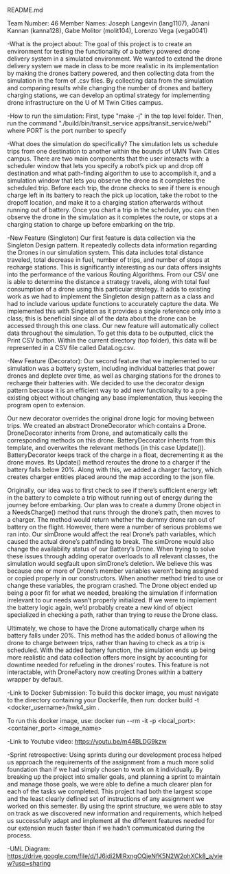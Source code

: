 README.md

Team Number: 46
Member Names: Joseph Langevin (lang1107), Janani Kannan (kanna128), Gabe Molitor (molit104), Lorenzo Vega (vega0041)


-What is the project about:
The goal of this project is to create an environment for testing the functionality of a battery powered drone delivery system in a simulated environment. We wanted to extend the drone delivery system we made in class to be more realistic in its implementation by making the drones battery powered, and then collecting data from the simulation in the form of .csv files. By collecting data from the simulation and comparing results while changing the number of drones and battery charging stations, we can develop an optimal strategy for implementing drone infrastructure on the U of M Twin Cities campus.


-How to run the simulation:
First, type "make -j" in the top level folder.
Then, run the command "./build/bin/transit_service <PORT> apps/transit_service/web/" where PORT is the port number to specify

-What does the simulation do specifically?
The simulation lets us schedule trips from one destination to another within the bounds of UMN Twin Cities campus. There are two main components that the user interacts with: a scheduler window that lets you specify a robot’s pick up and drop off destination and what path-finding algorithm to use to accomplish it, and a simulation window that lets you observe the drone as it completes the scheduled trip. Before each trip, the drone checks to see if there is enough charge left in its battery to reach the pick up location, take the robot to the dropoff location, and make it to a charging station afterwards without running out of battery. Once you chart a trip in the scheduler, you can then observe the drone in the simulation as it completes the route, or stops at a charging station to charge up before embarking on the trip.

-New Feature (Singleton)
Our first feature is data collection via the Singleton Design pattern. It repeatedly collects data information regarding the Drones in our simulation system. This data includes total distance traveled, total decrease in fuel, number of trips, and number of stops at recharge stations. This is significantly interesting as our data offers insights into the performance of the various Routing Algorithms. From our CSV one is able to determine the distance a strategy travels, along with total fuel consumption of a drone using this particular strategy. It adds to existing work as we had to implement the Singleton design pattern as a class and had to include various update functions to accurately capture the data. We implemented this with Singleton as it provides a single reference only into a class; this is beneficial since all of the data about the drone can be accessed through this one class. Our new feature will automatically collect data throughout the simulation. To get this data to be outputted, click the Print CSV button. Within the current directory (top folder), this data will be represented in a CSV file called DataLog.csv.

-New Feature (Decorator):
Our second feature that we implemented to our simulation was a battery system, including individual batteries that power drones and deplete over time, as well as charging stations for the drones to recharge their batteries with. We decided to use the decorator design pattern because it is an efficient way to add new functionality to a pre-existing object without changing any base implementation, thus keeping the program open to extension. 

Our new decorator overrides the original drone logic for moving between trips. We created an abstract DroneDecorator which contains a Drone. DroneDecorator inherits from Drone, and automatically calls the corresponding methods on this drone. BatteryDecorator inherits from this template, and overwrites the relevant methods (in this case Update()). BatteryDecorator keeps track of the charge in a float, decrementing it as the drone moves. Its Update() method reroutes the drone to a charger if the battery falls below 20%. Along with this, we added a charger factory, which creates charger entities placed around the map according to the json file.

Originally, our idea was to first check to see if there’s sufficient energy left in the battery to complete a trip without running out of energy during the journey before embarking.  Our plan was to create a dummy Drone object in a NeedsCharge() method that runs through the drone’s path, then moves to a charger. The method would return whether the dummy drone ran out of battery on the flight. However, there were a number of serious problems we ran into. Our simDrone would affect the real Drone’s path variables, which caused the actual drone’s pathfinding to break. The simDrone would also change the availability status of our Battery’s Drone. When trying to solve these issues through adding operator overloads to all relevant classes, the simulation would segfault upon simDrone’s deletion. We believe this was because one or more of Drone’s member variables weren’t being assigned or copied properly in our constructors. When another method tried to use or change these variables, the program crashed. The Drone object ended up being a poor fit for what we needed, breaking the simulation if information irrelevant to our needs wasn’t properly initialized. If we were to implement the battery logic again, we’d probably create a new kind of object specialized in checking a path, rather than trying to reuse the Drone class.

Ultimately, we chose to have the Drone automatically charge when its battery falls under 20%. This method has the added bonus of allowing the drone to charge between trips, rather than having to check as a trip is scheduled. With the added battery function, the simulation ends up being more realistic and data collection offers more insight by accounting for downtime needed for refueling in the  drones’ routes. This feature is not interactable, with DroneFactory now creating Drones within a battery wrapper by default.

-Link to Docker Submission:
To build this docker image, you must navigate to the directory containing your Dockerfile, then run:
docker build -t <docker_username>/hwk4_sim .

To run this docker image, use:
docker run --rm -it -p <local_port>:<container_port> <image_name>

-Link to Youtube video:
https://youtu.be/m44BLDG9kzw

-Sprint retrospective:
Using sprints during our development process helped us approach the requirements of the assignment from a much more solid foundation than if we had simply chosen to work on it individually. By breaking up the project into smaller goals, and planning a sprint to maintain and manage those goals, we were able to define a much clearer plan for each of the tasks we completed. This project had both the largest scope and the least clearly defined set of instructions of any assignment we worked on this semester. By using the sprint structure, we were able to stay on track as we discovered new information and requirements, which helped us successfully adapt and implement all the different features needed for our extension much faster than if we hadn’t communicated during the process.

-UML Diagram: https://drive.google.com/file/d/1J6idi2MIRxngOQjeNfK5N2W2ohXCk8_a/view?usp=sharing


